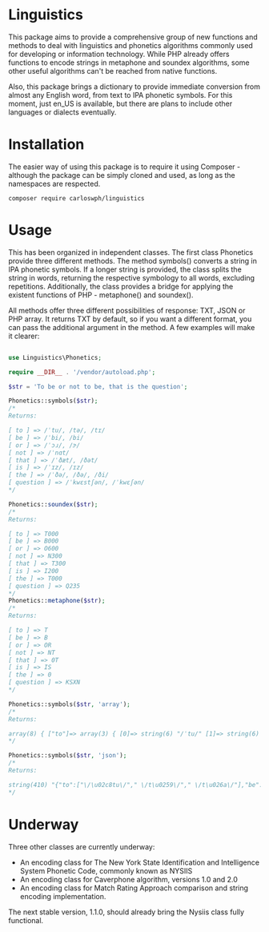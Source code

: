 # Linguistics

This package aims to provide a comprehensive group of new functions and methods to deal with linguistics and phonetics algorithms commonly used for developing or information technology. While PHP already offers functions to encode strings in metaphone and soundex algorithms, some other useful algorithms can't be reached from native functions.

Also, this package brings a dictionary to provide immediate conversion from almost any English word, from text to IPA phonetic symbols. For this moment, just en_US is available, but there are plans to include other languages or dialects eventually. 

# Installation

The easier way of using this package is to require it using Composer - although the package can be simply cloned and used, as long as the namespaces are respected.

`composer require carloswph/linguistics`

# Usage

This has been organized in independent classes. The first class Phonetics provide three different methods. The method symbols() converts a string in IPA phonetic symbols. If a longer string is provided, the class splits the string in words, returning the respective symbology to all words, excluding repetitions. Additionally, the class provides a bridge for applying the existent functions of PHP - metaphone() and soundex().

All methods offer three different possibilities of response: TXT, JSON or PHP array. It returns TXT by default, so if you want a different format, you can pass the additional argument in the method. A few examples will make it clearer:

```php

use Linguistics\Phonetics;

require __DIR__ . '/vendor/autoload.php';

$str = 'To be or not to be, that is the question';

Phonetics::symbols($str);
/*
Returns:

[ to ] => /ˈtu/, /tə/, /tɪ/
[ be ] => /ˈbi/, /bi/
[ or ] => /ˈɔɹ/, /ɝ/
[ not ] => /ˈnɑt/
[ that ] => /ˈðæt/, /ðət/
[ is ] => /ˈɪz/, /ɪz/
[ the ] => /ˈðə/, /ðə/, /ði/
[ question ] => /ˈkwɛstʃən/, /ˈkwɛʃən/
*/

Phonetics::soundex($str);
/*
Returns:

[ to ] => T000
[ be ] => B000
[ or ] => O600
[ not ] => N300
[ that ] => T300
[ is ] => I200
[ the ] => T000
[ question ] => Q235
*/
Phonetics::metaphone($str);
/*
Returns:

[ to ] => T
[ be ] => B
[ or ] => OR
[ not ] => NT
[ that ] => 0T
[ is ] => IS
[ the ] => 0
[ question ] => KSXN
*/

Phonetics::symbols($str, 'array');
/*
Returns:

array(8) { ["to"]=> array(3) { [0]=> string(6) "/ˈtu/" [1]=> string(6) " /tə/" [2]=> string(6) " /tɪ/" } ["be"]=> array(2) { [0]=> string(6) "/ˈbi/" [1]=> string(5) " /bi/" } ["or"]=> array(2) { [0]=> string(8) "/ˈɔɹ/" [1]=> string(5) " /ɝ/" } ["not"]=> array(1) { [0]=> string(8) "/ˈnɑt/" } ["that"]=> array(2) { [0]=> string(9) "/ˈðæt/" [1]=> string(8) " /ðət/" } ["is"]=> array(2) { [0]=> string(7) "/ˈɪz/" [1]=> string(6) " /ɪz/" } ["the"]=> array(3) { [0]=> string(8) "/ˈðə/" [1]=> string(7) " /ðə/" [2]=> string(6) " /ði/" } ["question"]=> array(2) { [0]=> string(15) "/ˈkwɛstʃən/" [1]=> string(14) " /ˈkwɛʃən/" } }
*/

Phonetics::symbols($str, 'json');
/*
Returns:

string(410) "{"to":["\/\u02c8tu\/"," \/t\u0259\/"," \/t\u026a\/"],"be":["\/\u02c8bi\/"," \/bi\/"],"or":["\/\u02c8\u0254\u0279\/"," \/\u025d\/"],"not":["\/\u02c8n\u0251t\/"],"that":["\/\u02c8\u00f0\u00e6t\/"," \/\u00f0\u0259t\/"],"is":["\/\u02c8\u026az\/"," \/\u026az\/"],"the":["\/\u02c8\u00f0\u0259\/"," \/\u00f0\u0259\/"," \/\u00f0i\/"],"question":["\/\u02c8kw\u025bst\u0283\u0259n\/"," \/\u02c8kw\u025b\u0283\u0259n\/"]}"
*/
```

# Underway

Three other classes are currently underway:

* An encoding class for The New York State Identification and Intelligence System Phonetic Code, commonly known as NYSIIS
* An encoding class for Caverphone algorithm, versions 1.0 and 2.0
* An encoding class for Match Rating Approach comparison and string encoding implementation.

The next stable version, 1.1.0, should already bring the Nysiis class fully functional.
